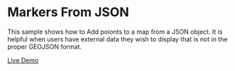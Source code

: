 # Markers From JSON

This sample shows how to Add poionts to a map from a JSON object. It is helpful when users have external data they wish to display that is not in the proper GEOJSON format.


[Live Demo](https://esri.github.io/developer-support/web-js/4.x/markers-from-json)